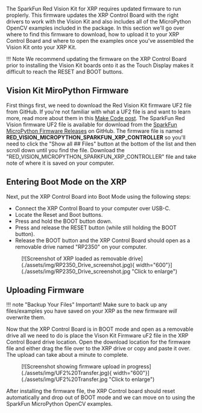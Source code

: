 The SparkFun Red Vision Kit for XRP requires updated firmware to run proplerly. This firmware updates the XRP Control Board with the right drivers to work with the Vision Kit and also includes all of the MicroPython OpenCV examples included in the package. In this section we'll go over where to find this firmware to download, how to upload it to your XRP Control Board and where to open the examples once you've assembled the Vision Kit onto your XRP Kit. 

!!! Note
    We recommend updating the firmware on the XRP Control Board prior to installing the Vision Kit boards onto it as the Touch Display makes it difficult to reach the RESET and BOOT buttons.

## Vision Kit MiroPython Firmware

First things first, we need to download the Red Vision Kit firmware UF2 file from GitHub. If you're not familiar with what a UF2 file is and want to learn more, read more about them in this [Make Code post](https://makecode.com/blog/one-chip-to-flash-them-all). The SparkFun Red Vision firmware UF2 file is available for download from the [SparkFun MicroPython Firmware Releases](https://github.com/sparkfun/micropython/releases) on GitHub. The firmware file is named **RED_VISION_MICROPYTHON_SPARKFUN_XRP_CONTROLLER** so you'll need to click the "Show all ## Files" button at the bottom of the list and then scroll down until you find the file. Download the "RED_VISION_MICROPYTHON_SPARKFUN_XRP_CONTROLLER" file and take note of where it is saved on your computer.

## Entering Boot Mode on the XRP

Next, put the XRP Control Board into Boot Mode using the following steps:

* Connect the XRP Control Board to your computer over USB-C.
* Locate the Reset and Boot buttons.
* Press and hold the BOOT button down.
* Press and release the RESET button (while still holding the BOOT button).
* Release the BOOT button and the XRP Control Board should open as a removable drive named "RP2350" on your computer.

<figure markdown>
[![Screenshot of XRP loaded as removable drive](./assets/img/RP2350_Drive_screenshot.jpg){ width="600"}](./assets/img/RP2350_Drive_screenshot.jpg "Click to enlarge")
</figure>

## Uploading Firmware

!!! note "Backup Your Files"
    Important! Make sure to back up any files/examples you have saved on your XRP as the new firmware *will* overwrite them.

Now that the XRP Control Board is in BOOT mode and open as a removable drive all we need to do is place the Vison Kit Firmware uF2 file in the XRP Control Board drive location. Open the download location for the firmware file and either drag the file over to the XRP drive or copy and paste it over. The upload can take about a minute to complete.

<figure markdown>
[![Screenshot showing firmware upload in progress](./assets/img/UF2%20Transfer.jpg){ width="600"}](./assets/img/UF2%20Transfer.jpg "Click to enlarge")
</figure>

After installing the firmware file, the XRP Control board should reset automatically and drop out of BOOT mode and we can move on to using the SparkFun MicroPython OpenCV examples.